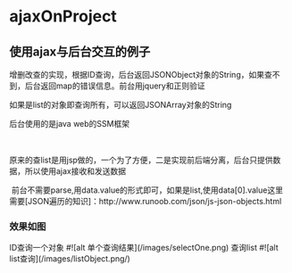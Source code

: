 # ajaxOnProject
<h2>使用ajax与后台交互的例子</h2>
  <p>增删改查的实现，根据ID查询，后台返回JSONObject对象的String，如果查不到，后台返回map的错误信息。前台用jquery和正则验证</p>
  <p>如果是list的对象即查询所有，可以返回JSONArray对象的String</p>
  <p>后台使用的是java web的SSM框架</p>
  <p>原来的查list是用jsp做的，一个为了方便，二是实现前后端分离，后台只提供数据，所以使用ajax接收和发送数据</p>
  前台不需要parse,用data.value的形式即可，如果是list,使用data[0].value这里需要[JSON遍历的知识]：http://www.runoob.com/json/js-json-objects.html
<h3>效果如图</h3>
ID查询一个对象
#![alt 单个查询结果](/images/selectOne.png)
查询list
#![alt list查询](/images/listObject.png/)
